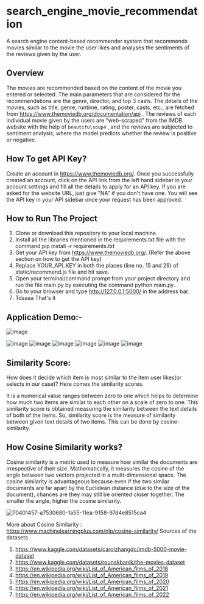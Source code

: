 # search_engine_movie_recommendation
A search engine content-based recommender system that recommends movies similar to the movie the user likes and analyses the sentiments of the reviews given by the user.

## Overview
The movies are recommended based on the content of the movie you entered or selected. The main parameters that are considered for the recommendations are the genre, director, and top 3 casts. The details of the movies, such as title, genre, runtime, rating, poster, casts, etc., are fetched from https://www.themoviedb.org/documentation/api . The reviews of each individual movie given by the users are "web-scraped" from the IMDB website with the help of `beautifulsoup4` , and the reviews are subjected to sentiment analysis, where the model predicts whether the review is positive or negative.

## How To get API Key?

Create an account in https://www.themoviedb.org/. Once you successfully created an account, click on the API link from the left hand sidebar in your account settings and fill all the details to apply for an API key. If you are asked for the website URL, just give "NA" if you don't have one. You will see the API key in your API sidebar once your request has been approved.

## How to Run The Project 

1. Clone or download this repository to your local machine.
2. Install all the libraries mentioned in the requirements.txt file with the command pip install -r requirements.txt
3. Get your API key from https://www.themoviedb.org/. (Refer the above section on how to get the API key)
4. Replace YOUR_API_KEY in both the places (line no. 15 and 29) of static/recommend.js file and hit save.
5. Open your terminal/command prompt from your project directory and run the file main.py by executing the command python main.py.
6. Go to your browser and type http://127.0.0.1:5000/ in the address bar.
7. Tdaaaa That's it



## Application Demo:-
![image](https://user-images.githubusercontent.com/86946068/200770920-8c7b7e0e-c711-4586-9f45-a2d2d65e94a0.png)

![image](https://user-images.githubusercontent.com/86946068/200771049-63f27596-0662-4cff-8230-e5baf7c85273.png)
![image](https://user-images.githubusercontent.com/86946068/200771135-1836f145-e4fc-44f5-9b33-14a572d116ba.png)
![image](https://user-images.githubusercontent.com/86946068/200771595-2ffaf98e-04e2-4520-9a9c-d4a749ae685e.png)
![image](https://user-images.githubusercontent.com/86946068/200771664-d62bbe26-f81d-4067-84d3-a8e6103781de.png)
![image](https://user-images.githubusercontent.com/86946068/200771818-97717e40-7279-4792-bd1c-b8f29adef795.png)
![image](https://user-images.githubusercontent.com/86946068/200772060-1cccbf7c-7307-455a-9b33-783774b265cb.png)


## Similarity Score:
How does it decide which item is most similar to the item user likes(or selects in our case)? Here comes the similarity scores.

It is a numerical value ranges between zero to one which helps to determine how much two items are similar to each other on a scale of zero to one. This similarity score is obtained measuring the similarity between the text details of both of the items. So, similarity score is the measure of similarity between given text details of two items. This can be done by cosine-similarity.

## How Cosine Similarity works?
Cosine similarity is a metric used to measure how similar the documents are irrespective of their size. Mathematically, it measures the cosine of the angle between two vectors projected in a multi-dimensional space. The cosine similarity is advantageous because even if the two similar documents are far apart by the Euclidean distance (due to the size of the document), chances are they may still be oriented closer together. The smaller the angle, higher the cosine similarity.


![70401457-a7530680-1a55-11ea-9158-97d4e8515ca4](https://user-images.githubusercontent.com/86946068/200774400-73ef61f3-6b7b-4811-ae48-22fa9d93cea4.png)

More about Cosine Similarity : https://www.machinelearningplus.com/nlp/cosine-similarity/
Sources of the datasets
1. https://www.kaggle.com/datasets/carolzhangdc/imdb-5000-movie-dataset
2. https://www.kaggle.com/datasets/rounakbanik/the-movies-dataset
3. https://en.wikipedia.org/wiki/List_of_American_films_of_2018
4. https://en.wikipedia.org/wiki/List_of_American_films_of_2019
5. https://en.wikipedia.org/wiki/List_of_American_films_of_2020
6. https://en.wikipedia.org/wiki/List_of_American_films_of_2021
7. https://en.wikipedia.org/wiki/List_of_American_films_of_2022

